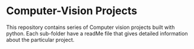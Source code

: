 # Computer-Vision Projects
This repository contains series of Computer vision projects built with python.
Each sub-folder have a readMe file that gives detailed information about the particular project.
